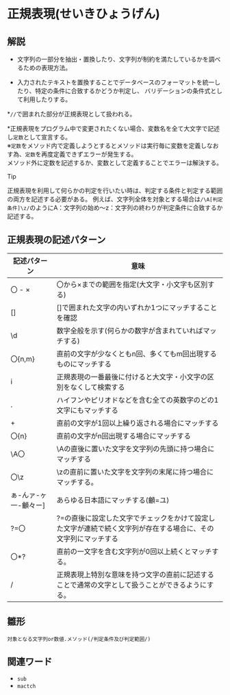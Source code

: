 # 正規表現(せいきひょうげん)  
## 解説  
* 文字列の一部分を抽出・置換したり、文字列が制約を満たしているかを調べるための表現方法。
  
* 入力されたテキストを置換することでデータベースのフォーマットを統一したり、特定の条件に合致するかどうか判定し、
  バリデーションの条件式として利用したりする。

*`//`で囲まれた部分が正規表現として扱われる。  

*正規表現をプログラム中で変更されたくない場合、変数名を全て大文字で記述し`定数`として宣言する。  
※`定数`をメソッド内で定義しようとするとメソッドは実行毎に変数を定義しなおす為、`定数`を再度定義できずエラーが発生する。  
  メソッド外に定数を記述するか、変数として定義することでエラーは解決する。  
  
>[!TIP]
>正規表現を利用して何らかの判定を行いたい時は、判定する条件と判定する範囲の両方を記述する必要がある。
>例えば、文字列全体を対象とする場合は`/\A[判定条件]\z/`のようにA：文字列の始め～z：文字列の終わりが判定条件に合致するか記述する。
  
## 正規表現の記述パターン  

|記述パターン        |意味                                                                                                 |
|-------------------|-----------------------------------------------------------------------------------------------------|
|〇 - × 　          |〇から×までの範囲を指定(大文字・小文字も区別する)                                                        |
|[]                 |[]で囲まれた文字の内いずれか1つにマッチすることを確認                                                     |
|\d                 |数字全般を示す(何らかの数字が含まれていればマッチする)                                                    |
|〇{n,m}            |直前の文字が少なくともn回、多くてもm回出現するものにマッチする                                             |              
|i                  |正規表現の一番最後に付けると大文字・小文字の区別をなくして検索する                                          |
|.                  |ハイフンやピリオドなどを含む全ての英数字のどの1文字にもマッチする                                           |
|+                  |直前の文字が1回以上繰り返される場合にマッチする                                                            |
|〇{n}              |直前の文字がn回出現する場合にマッチする                                                                    |
|\A〇               |\Aの直後に置いた文字を文字列の先頭に持つ場合にマッチする                                                    |
|〇\z               |\zの直前に置いた文字を文字列の末尾に持つ場合にマッチする。                                                  |
|ぁ-んァ-ヶ一-龥々ー]|あらゆる日本語にマッチする(龥=ユ)                                                                         |
|?=〇               |?=の直後に設定した文字でチェックをかけて設定した文字が連続で続く文字列が存在する場合に、その文字列にマッチする   |
|〇*?               |直前の一文字を含む文字列が0回以上続くとマッチする。                                                         |
|/                  |正規表現上特別な意味を持つ文字の直前に記述することで通常の文字として扱うことができるようにする。                |  

  
## 雛形   
```rub
対象となる文字列or数値.メソッド(/判定条件及び判定範囲/)
```
  
## 関連ワード  
* `sub`
* `mactch`
